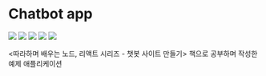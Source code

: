 # Chatbot app

<img src="https://img.shields.io/badge/JavaScript-F7DF1E?style=flat&logo=JavaScript&logoColor=black"> <img src="https://img.shields.io/badge/Node.js-339933?style=flat&logo=Node.js&logoColor=white"> <img src="https://img.shields.io/badge/Express-000000?style=flat&logo=Express&logoColor=white"> <img src="https://img.shields.io/badge/Mongoose-grey?style=flat"> <img src="https://img.shields.io/badge/Dialogflow-FF9800?style=flat&logo=Dialogflow&logoColor=white">

<따라하며 배우는 노드, 리액트 시리즈 - 챗봇 사이트 만들기> 책으로 공부하며 작성한 예제 애플리케이션
